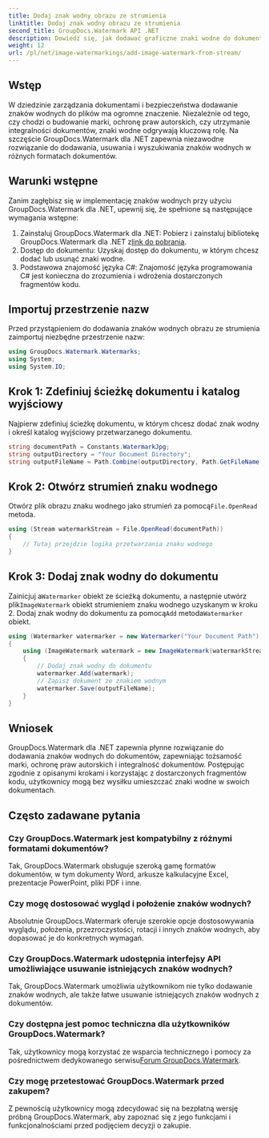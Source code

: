 ```yaml
---
title: Dodaj znak wodny obrazu ze strumienia
linktitle: Dodaj znak wodny obrazu ze strumienia
second_title: GroupDocs.Watermark API .NET
description: Dowiedz się, jak dodawać graficzne znaki wodne do dokumentów przy użyciu programu GroupDocs.Watermark dla platformy .NET. Postępuj zgodnie z naszym przewodnikiem krok po kroku, aby uzyskać bezproblemową integrację znaku wodnego.
weight: 12
url: /pl/net/image-watermarkings/add-image-watermark-from-stream/
---
```

## Wstęp
W dziedzinie zarządzania dokumentami i bezpieczeństwa dodawanie znaków wodnych do plików ma ogromne znaczenie. Niezależnie od tego, czy chodzi o budowanie marki, ochronę praw autorskich, czy utrzymanie integralności dokumentów, znaki wodne odgrywają kluczową rolę. Na szczęście GroupDocs.Watermark dla .NET zapewnia niezawodne rozwiązanie do dodawania, usuwania i wyszukiwania znaków wodnych w różnych formatach dokumentów.
## Warunki wstępne
Zanim zagłębisz się w implementację znaków wodnych przy użyciu GroupDocs.Watermark dla .NET, upewnij się, że spełnione są następujące wymagania wstępne:
1.  Zainstaluj GroupDocs.Watermark dla .NET: Pobierz i zainstaluj bibliotekę GroupDocs.Watermark dla .NET z[link do pobrania](https://releases.groupdocs.com/Watermark/net/).
2. Dostęp do dokumentu: Uzyskaj dostęp do dokumentu, w którym chcesz dodać lub usunąć znaki wodne.
3. Podstawowa znajomość języka C#: Znajomość języka programowania C# jest konieczna do zrozumienia i wdrożenia dostarczonych fragmentów kodu.

## Importuj przestrzenie nazw
Przed przystąpieniem do dodawania znaków wodnych obrazu ze strumienia zaimportuj niezbędne przestrzenie nazw:
```csharp
using GroupDocs.Watermark.Watermarks;
using System;
using System.IO;
```

## Krok 1: Zdefiniuj ścieżkę dokumentu i katalog wyjściowy
Najpierw zdefiniuj ścieżkę dokumentu, w którym chcesz dodać znak wodny i określ katalog wyjściowy przetwarzanego dokumentu.
```csharp
string documentPath = Constants.WatermarkJpg;
string outputDirectory = "Your Document Directory";
string outputFileName = Path.Combine(outputDirectory, Path.GetFileName(documentPath));
```
## Krok 2: Otwórz strumień znaku wodnego
 Otwórz plik obrazu znaku wodnego jako strumień za pomocą`File.OpenRead` metoda.
```csharp
using (Stream watermarkStream = File.OpenRead(documentPath))
{
    // Tutaj przejdzie logika przetwarzania znaku wodnego
}
```
## Krok 3: Dodaj znak wodny do dokumentu
 Zainicjuj a`Watermarker` obiekt ze ścieżką dokumentu, a następnie utwórz plik`ImageWatermark` obiekt strumieniem znaku wodnego uzyskanym w kroku 2. Dodaj znak wodny do dokumentu za pomocą`Add` metoda`Watermarker` obiekt.
```csharp
using (Watermarker watermarker = new Watermarker("Your Document Path"))
{
    using (ImageWatermark watermark = new ImageWatermark(watermarkStream))
    {
        // Dodaj znak wodny do dokumentu
        watermarker.Add(watermark);
        // Zapisz dokument ze znakiem wodnym
        watermarker.Save(outputFileName);
    }
}
```

## Wniosek
GroupDocs.Watermark dla .NET zapewnia płynne rozwiązanie do dodawania znaków wodnych do dokumentów, zapewniając tożsamość marki, ochronę praw autorskich i integralność dokumentów. Postępując zgodnie z opisanymi krokami i korzystając z dostarczonych fragmentów kodu, użytkownicy mogą bez wysiłku umieszczać znaki wodne w swoich dokumentach.
## Często zadawane pytania
### Czy GroupDocs.Watermark jest kompatybilny z różnymi formatami dokumentów?
Tak, GroupDocs.Watermark obsługuje szeroką gamę formatów dokumentów, w tym dokumenty Word, arkusze kalkulacyjne Excel, prezentacje PowerPoint, pliki PDF i inne.
### Czy mogę dostosować wygląd i położenie znaków wodnych?
Absolutnie GroupDocs.Watermark oferuje szerokie opcje dostosowywania wyglądu, położenia, przezroczystości, rotacji i innych znaków wodnych, aby dopasować je do konkretnych wymagań.
### Czy GroupDocs.Watermark udostępnia interfejsy API umożliwiające usuwanie istniejących znaków wodnych?
Tak, GroupDocs.Watermark umożliwia użytkownikom nie tylko dodawanie znaków wodnych, ale także łatwe usuwanie istniejących znaków wodnych z dokumentów.
### Czy dostępna jest pomoc techniczna dla użytkowników GroupDocs.Watermark?
 Tak, użytkownicy mogą korzystać ze wsparcia technicznego i pomocy za pośrednictwem dedykowanego serwisu[Forum GroupDocs.Watermark](https://forum.groupdocs.com/c/watermark/19).
### Czy mogę przetestować GroupDocs.Watermark przed zakupem?
Z pewnością użytkownicy mogą zdecydować się na bezpłatną wersję próbną GroupDocs.Watermark, aby zapoznać się z jego funkcjami i funkcjonalnościami przed podjęciem decyzji o zakupie.